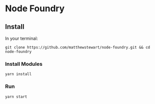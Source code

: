# Node Foundry

## Install
In your terminal:
```
git clone https://github.com/matthewstewart/node-foundry.git && cd node-foundry
```

### Install Modules
```
yarn install
```

### Run
```
yarn start
```
